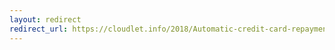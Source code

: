 ```yaml
---
layout: redirect
redirect_url: https://cloudlet.info/2018/Automatic-credit-card-repayment-with-Tencent-Wealth-Management
---
```

